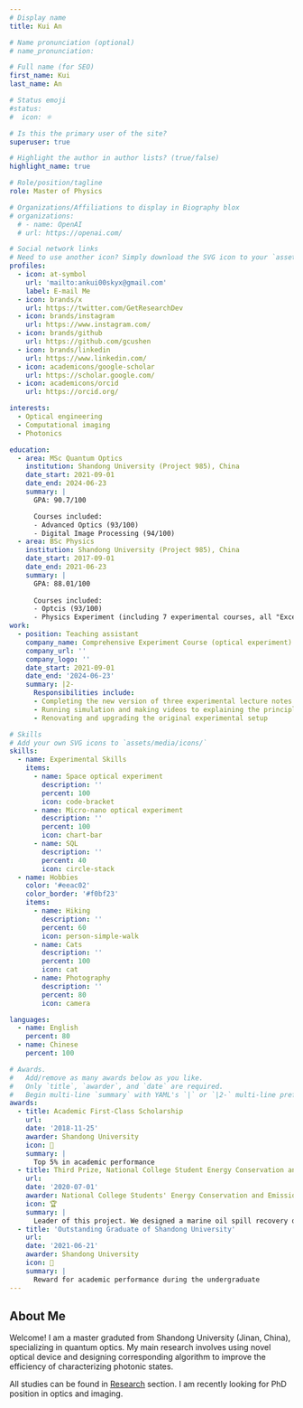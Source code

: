 ```yaml
---
# Display name
title: Kui An

# Name pronunciation (optional)
# name_pronunciation: 

# Full name (for SEO)
first_name: Kui
last_name: An

# Status emoji
#status:
#  icon: ⚛️

# Is this the primary user of the site?
superuser: true

# Highlight the author in author lists? (true/false)
highlight_name: true

# Role/position/tagline
role: Master of Physics

# Organizations/Affiliations to display in Biography blox
# organizations:
  # - name: OpenAI
  # url: https://openai.com/

# Social network links
# Need to use another icon? Simply download the SVG icon to your `assets/media/icons/` folder.
profiles:
  - icon: at-symbol
    url: 'mailto:ankui00skyx@gmail.com'
    label: E-mail Me
  - icon: brands/x
    url: https://twitter.com/GetResearchDev
  - icon: brands/instagram
    url: https://www.instagram.com/
  - icon: brands/github
    url: https://github.com/gcushen
  - icon: brands/linkedin
    url: https://www.linkedin.com/
  - icon: academicons/google-scholar
    url: https://scholar.google.com/
  - icon: academicons/orcid
    url: https://orcid.org/

interests:
  - Optical engineering
  - Computational imaging
  - Photonics

education:
  - area: MSc Quantum Optics
    institution: Shandong University (Project 985), China
    date_start: 2021-09-01
    date_end: 2024-06-23
    summary: |
      GPA: 90.7/100

      Courses included:
      - Advanced Optics (93/100)
      - Digital Image Processing (94/100)
  - area: BSc Physics
    institution: Shandong University (Project 985), China
    date_start: 2017-09-01
    date_end: 2021-06-23
    summary: |
      GPA: 88.01/100
      
      Courses included:
      - Optcis (93/100)
      - Physics Experiment (including 7 experimental courses, all "Excellent")
work:
  - position: Teaching assistant
    company_name: Comprehensive Experiment Course (optical experiment)
    company_url: ''
    company_logo: ''
    date_start: 2021-09-01
    date_end: '2024-06-23'
    summary: |2-
      Responsibilities include:
      - Completing the new version of three experimental lecture notes (Zeeman effect, quantum computation with NV center and acousto-optic effect)
      - Running simulation and making videos to explaining the principle of acousto-optic effect
      - Renovating and upgrading the original experimental setup

# Skills
# Add your own SVG icons to `assets/media/icons/`
skills:
  - name: Experimental Skills
    items:
      - name: Space optical experiment
        description: ''
        percent: 100
        icon: code-bracket
      - name: Micro-nano optical experiment
        description: ''
        percent: 100
        icon: chart-bar
      - name: SQL
        description: ''
        percent: 40
        icon: circle-stack
  - name: Hobbies
    color: '#eeac02'
    color_border: '#f0bf23'
    items:
      - name: Hiking
        description: ''
        percent: 60
        icon: person-simple-walk
      - name: Cats
        description: ''
        percent: 100
        icon: cat
      - name: Photography
        description: ''
        percent: 80
        icon: camera

languages:
  - name: English
    percent: 80
  - name: Chinese
    percent: 100

# Awards.
#   Add/remove as many awards below as you like.
#   Only `title`, `awarder`, and `date` are required.
#   Begin multi-line `summary` with YAML's `|` or `|2-` multi-line prefix and indent 2 spaces below.
awards:
  - title: Academic First-Class Scholarship
    url: 
    date: '2018-11-25'
    awarder: Shandong University
    icon: 🥇
    summary: |
      Top 5% in academic performance
  - title: Third Prize, National College Student Energy Conservation and Emission Reduction Social Practice and Technology Competition
    url: 
    date: '2020-07-01'
    awarder: National College Students' Energy Conservation and Emission Reduction Social Practice and Science and Technology Competition Committee
    icon: 🏆
    summary: |
      Leader of this project. We designed a marine oil spill recovery device based on honeycombNetwork working mode and demonstrate this idea in a miniature model.
  - title: 'Outstanding Graduate of Shandong University'
    url: 
    date: '2021-06-21'
    awarder: Shandong University
    icon: 🏅
    summary: |
      Reward for academic performance during the undergraduate
---
```


## About Me

Welcome! I am a master graduted from Shandong University (Jinan, China), specializing in quantum optics. My main research involves using novel optical device and designing corresponding algorithm to improve the efficiency of characterizing photonic states. 

All studies can be found in [Research](https://kuian.netlify.app/research/) section. I am recently looking for PhD position in optics and imaging.
